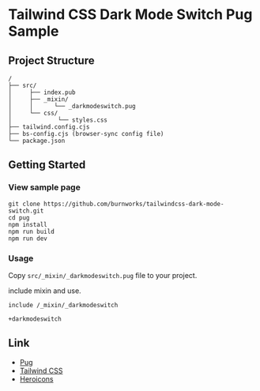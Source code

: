 # Tailwind CSS Dark Mode Switch Pug Sample

## Project Structure

```
/
├── src/
│     ├── index.pub
│     ├── _mixin/
│     │      └── _darkmodeswitch.pug
│     └── css/
│             └── styles.css
├── tailwind.config.cjs
├── bs-config.cjs (browser-sync config file)
└── package.json
```

## Getting Started

### View sample page

```shell
git clone https://github.com/burnworks/tailwindcss-dark-mode-switch.git
cd pug
npm install
npm run build
npm run dev
```

### Usage

Copy `src/_mixin/_darkmodeswitch.pug` file to your project.

include mixin and use.

```pug
include /_mixin/_darkmodeswitch

+darkmodeswitch
```

## Link

- [Pug](https://pugjs.org/api/getting-started.html)
- [Tailwind CSS](https://tailwindcss.com/)
- [Heroicons](https://heroicons.com/)
